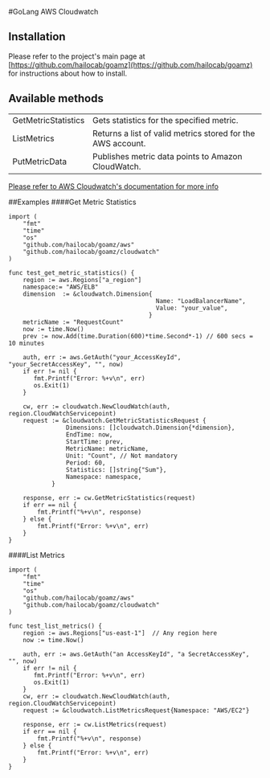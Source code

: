 #GoLang AWS Cloudwatch

## Installation
Please refer to the project's main page at [https://github.com/hailocab/goamz](https://github.com/hailocab/goamz) for instructions about how to install.

## Available methods

<table>
 <tr>
  <td>GetMetricStatistics</td>
  <td>Gets statistics for the specified metric.</td>
 </tr>
 <tr>
  <td>ListMetrics</td>
  <td>Returns a list of valid metrics stored for the AWS account.</td>
 </tr>
 <tr>
  <td>PutMetricData</td>
  <td>Publishes metric data points to Amazon CloudWatch.</td>
 </tr>
 </table>

[Please refer to AWS Cloudwatch's documentation for more info](http://docs.aws.amazon.com/AmazonCloudWatch/latest/APIReference/API_Operations.html)

##Examples
####Get Metric Statistics

```
import (
    "fmt"
    "time"
    "os"
    "github.com/hailocab/goamz/aws"
    "github.com/hailocab/goamz/cloudwatch"
)

func test_get_metric_statistics() {
    region := aws.Regions["a_region"]
    namespace:= "AWS/ELB"
    dimension  := &cloudwatch.Dimension{
                                         Name: "LoadBalancerName",
                                         Value: "your_value",
                                       }
    metricName := "RequestCount"
    now := time.Now()
    prev := now.Add(time.Duration(600)*time.Second*-1) // 600 secs = 10 minutes

    auth, err := aws.GetAuth("your_AccessKeyId", "your_SecretAccessKey", "", now)
    if err != nil {
       fmt.Printf("Error: %+v\n", err)
       os.Exit(1)
    }

    cw, err := cloudwatch.NewCloudWatch(auth, region.CloudWatchServicepoint)
    request := &cloudwatch.GetMetricStatisticsRequest {
                Dimensions: []cloudwatch.Dimension{*dimension},
                EndTime: now,
                StartTime: prev,
                MetricName: metricName,
                Unit: "Count", // Not mandatory
                Period: 60,
                Statistics: []string{"Sum"},
                Namespace: namespace,
            }

    response, err := cw.GetMetricStatistics(request)
    if err == nil {
        fmt.Printf("%+v\n", response)
    } else {
        fmt.Printf("Error: %+v\n", err)
    }
}

```
####List Metrics

```
import (
    "fmt"
    "time"
    "os"
    "github.com/hailocab/goamz/aws"
    "github.com/hailocab/goamz/cloudwatch"
)

func test_list_metrics() {
    region := aws.Regions["us-east-1"]  // Any region here
    now := time.Now()

    auth, err := aws.GetAuth("an AccessKeyId", "a SecretAccessKey", "", now)
    if err != nil {
       fmt.Printf("Error: %+v\n", err)
       os.Exit(1)
    }
    cw, err := cloudwatch.NewCloudWatch(auth, region.CloudWatchServicepoint)
    request := &cloudwatch.ListMetricsRequest{Namespace: "AWS/EC2"}

    response, err := cw.ListMetrics(request)
    if err == nil {
        fmt.Printf("%+v\n", response)
    } else {
        fmt.Printf("Error: %+v\n", err)
    }
}
```